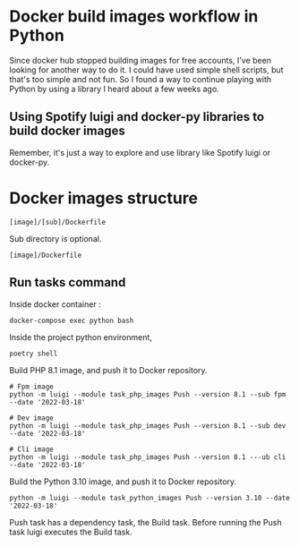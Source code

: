 # Docker build images workflow in Python

Since docker hub stopped building images for free accounts, I've been looking for another way to do it.
I could have used simple shell scripts, but that's too simple and not fun. 
So I found a way to continue playing with Python by using a library I heard about a few weeks ago.

## Using Spotify luigi and docker-py libraries to build docker images

Remember, it's just a way to explore and use library like Spotify luigi or docker-py.

# Docker images structure

    [image]/[sub]/Dockerfile

Sub directory is optional.

    [image]/Dockerfile


## Run tasks command

Inside docker container : 

    docker-compose exec python bash

Inside the project python environment,

    poetry shell


Build PHP 8.1 image, and push it to Docker repository.
    
    # Fpm image
    python -m luigi --module task_php_images Push --version 8.1 --sub fpm --date '2022-03-18'

    # Dev image
    python -m luigi --module task_php_images Push --version 8.1 --sub dev --date '2022-03-18'

    # Cli image
    python -m luigi --module task_php_images Push --version 8.1 ---ub cli --date '2022-03-18'


Build the Python 3.10 image, and push it to Docker repository.

    python -m luigi --module task_python_images Push --version 3.10 --date '2022-03-18'

Push task has a dependency task, the Build task. Before running the Push task luigi executes the Build task.